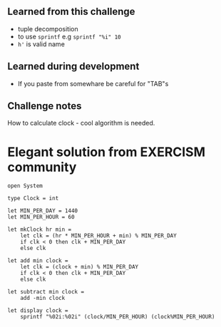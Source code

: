 ## Learned from this challenge

- tuple decomposition
- to use `sprintf` e.g `sprintf "%i" 10`
- `h'` is valid name

## Learned during development

- If you paste from somewhare be careful for "TAB"s

## Challenge notes

How to calculate clock - cool algorithm is needed.

# Elegant solution from EXERCISM community

```f#
open System

type Clock = int

let MIN_PER_DAY = 1440
let MIN_PER_HOUR = 60

let mkClock hr min =
    let clk = (hr * MIN_PER_HOUR + min) % MIN_PER_DAY
    if clk < 0 then clk + MIN_PER_DAY
    else clk

let add min clock =
    let clk = (clock + min) % MIN_PER_DAY
    if clk < 0 then clk + MIN_PER_DAY
    else clk

let subtract min clock =
    add -min clock

let display clock =
    sprintf "%02i:%02i" (clock/MIN_PER_HOUR) (clock%MIN_PER_HOUR)
```